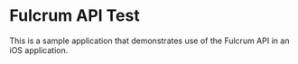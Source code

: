 # Fulcrum API Test

This is a sample application that demonstrates use of the Fulcrum API in an iOS application.